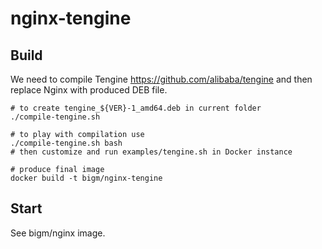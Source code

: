 # nginx-tengine

## Build

We need to compile Tengine https://github.com/alibaba/tengine and then replace Nginx with produced DEB file.
 
    # to create tengine_${VER}-1_amd64.deb in current folder
    ./compile-tengine.sh
    
    # to play with compilation use 
    ./compile-tengine.sh bash  
    # then customize and run examples/tengine.sh in Docker instance 
    
    # produce final image
    docker build -t bigm/nginx-tengine

## Start

See bigm/nginx image.
